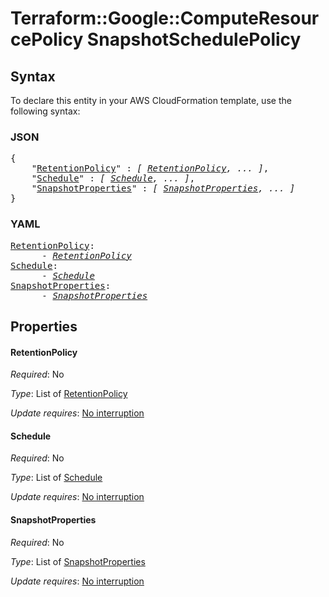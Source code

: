 # Terraform::Google::ComputeResourcePolicy SnapshotSchedulePolicy

## Syntax

To declare this entity in your AWS CloudFormation template, use the following syntax:

### JSON

<pre>
{
    "<a href="#retentionpolicy" title="RetentionPolicy">RetentionPolicy</a>" : <i>[ <a href="snapshotschedulepolicy-retentionpolicy.md">RetentionPolicy</a>, ... ]</i>,
    "<a href="#schedule" title="Schedule">Schedule</a>" : <i>[ <a href="snapshotschedulepolicy-schedule.md">Schedule</a>, ... ]</i>,
    "<a href="#snapshotproperties" title="SnapshotProperties">SnapshotProperties</a>" : <i>[ <a href="snapshotschedulepolicy-snapshotproperties.md">SnapshotProperties</a>, ... ]</i>
}
</pre>

### YAML

<pre>
<a href="#retentionpolicy" title="RetentionPolicy">RetentionPolicy</a>: <i>
      - <a href="snapshotschedulepolicy-retentionpolicy.md">RetentionPolicy</a></i>
<a href="#schedule" title="Schedule">Schedule</a>: <i>
      - <a href="snapshotschedulepolicy-schedule.md">Schedule</a></i>
<a href="#snapshotproperties" title="SnapshotProperties">SnapshotProperties</a>: <i>
      - <a href="snapshotschedulepolicy-snapshotproperties.md">SnapshotProperties</a></i>
</pre>

## Properties

#### RetentionPolicy

_Required_: No

_Type_: List of <a href="snapshotschedulepolicy-retentionpolicy.md">RetentionPolicy</a>

_Update requires_: [No interruption](https://docs.aws.amazon.com/AWSCloudFormation/latest/UserGuide/using-cfn-updating-stacks-update-behaviors.html#update-no-interrupt)

#### Schedule

_Required_: No

_Type_: List of <a href="snapshotschedulepolicy-schedule.md">Schedule</a>

_Update requires_: [No interruption](https://docs.aws.amazon.com/AWSCloudFormation/latest/UserGuide/using-cfn-updating-stacks-update-behaviors.html#update-no-interrupt)

#### SnapshotProperties

_Required_: No

_Type_: List of <a href="snapshotschedulepolicy-snapshotproperties.md">SnapshotProperties</a>

_Update requires_: [No interruption](https://docs.aws.amazon.com/AWSCloudFormation/latest/UserGuide/using-cfn-updating-stacks-update-behaviors.html#update-no-interrupt)

